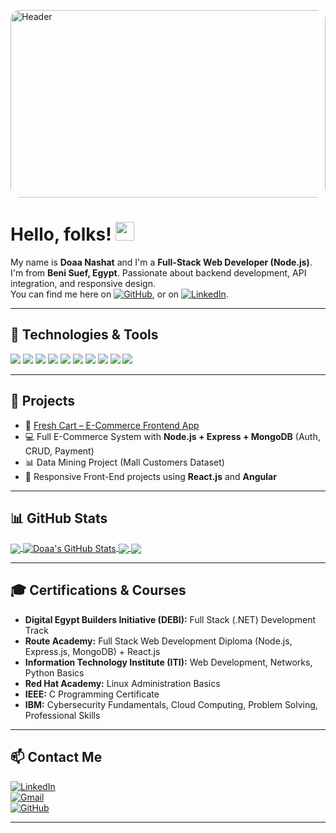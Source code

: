 <!-- Header -->
<!-- Header -->
<img src="https://github.com/user-attachments/assets/aaf16c59-5a26-49d0-83f3-599335064f54" 
     alt="Header" 
     width="100%" 
     height="300px" 
     style="border-radius: 15px; object-fit: cover;" />

# Hello, folks! <img src="https://raw.githubusercontent.com/MartinHeinz/MartinHeinz/master/wave.gif" width="30px" height="30px" />

My name is **Doaa Nashat** and I'm a **Full-Stack Web Developer (Node.js)**.  
I'm from **Beni Suef, Egypt**. Passionate about backend development, API integration, and responsive design.  
You can find me here on [![GitHub][2.2]][2], or on [![LinkedIn][3.2]][3].

---

## 🔧 Technologies & Tools
![](https://img.shields.io/badge/Code-Node.js-informational?style=flat&logo=node.js&logoColor=white&color=6C63FF)
![](https://img.shields.io/badge/Code-Express.js-informational?style=flat&logo=express&logoColor=white&color=6C63FF)
![](https://img.shields.io/badge/Code-React.js-informational?style=flat&logo=react&logoColor=white&color=6C63FF)
![](https://img.shields.io/badge/Code-Angular-informational?style=flat&logo=angular&logoColor=white&color=6C63FF)
![](https://img.shields.io/badge/Database-MongoDB-informational?style=flat&logo=mongodb&logoColor=white&color=6C63FF)
![](https://img.shields.io/badge/Database-MySQL-informational?style=flat&logo=mysql&logoColor=white&color=6C63FF)
![](https://img.shields.io/badge/Language-JavaScript-informational?style=flat&logo=javascript&logoColor=white&color=6C63FF)
![](https://img.shields.io/badge/Language-TypeScript-informational?style=flat&logo=typescript&logoColor=white&color=6C63FF)
![](https://img.shields.io/badge/Frontend-HTML5/CSS3/Bootstrap-informational?style=flat&logo=css3&logoColor=white&color=6C63FF)
![](https://img.shields.io/badge/Tools-GitHub-informational?style=flat&logo=github&logoColor=white&color=6C63FF)

---

## 🚀 Projects
- 🛒 [Fresh Cart – E-Commerce Frontend App](https://doaa2666.github.io/fresh_cart/#/login)  
- 💻 Full E-Commerce System with **Node.js + Express + MongoDB** (Auth, CRUD, Payment)  
- 📊 Data Mining Project (Mall Customers Dataset)  
- 📱 Responsive Front-End projects using **React.js** and **Angular**

---

## 📊 GitHub Stats

<a href="https://github.com/doaa2666">
  <img align="center" src="https://github-readme-stats.vercel.app/api/top-langs/?username=doaa2666&hide=java,tex&title_color=ffffff&text_color=c9cacc&icon_color=6C63FF&bg_color=0d1117&langs_count=3" />
</a>
<a href="https://github.com/doaa2666">
  <img align="center" src="https://github-readme-stats.vercel.app/api?username=doaa2666&show_icons=true&line_height=27&count_private=true&title_color=ffffff&text_color=c9cacc&icon_color=6C63FF&bg_color=0d1117" alt="Doaa's GitHub Stats" />
</a>

<a href="https://github.com/doaa2666/fresh_cart">
  <img align="center" src="https://github-readme-stats.vercel.app/api/pin/?username=doaa2666&repo=fresh_cart&title_color=ffffff&text_color=c9cacc&icon_color=6C63FF&bg_color=0d1117" />
</a>

<a href="https://github.com/doaa2666/nti">
  <img align="center" src="https://github-readme-stats.vercel.app/api/pin/?username=doaa2666&repo=nti&title_color=ffffff&text_color=c9cacc&icon_color=6C63FF&bg_color=0d1117" />
</a>    

---

## 🎓 Certifications & Courses
- **Digital Egypt Builders Initiative (DEBI):** Full Stack (.NET) Development Track  
- **Route Academy:** Full Stack Web Development Diploma (Node.js, Express.js, MongoDB) + React.js  
- **Information Technology Institute (ITI):** Web Development, Networks, Python Basics  
- **Red Hat Academy:** Linux Administration Basics  
- **IEEE:** C Programming Certificate  
- **IBM:** Cybersecurity Fundamentals, Cloud Computing, Problem Solving, Professional Skills  

---

## 📫 Contact Me
[![LinkedIn](https://img.shields.io/badge/LinkedIn-0077B5?style=flat&logo=linkedin&logoColor=white)](https://www.linkedin.com/in/doaa-nashat-13540029a)  
[![Gmail](https://img.shields.io/badge/Gmail-D14836?style=flat&logo=gmail&logoColor=white)](mailto:doaanashat803@gmail.com)  
[![GitHub](https://img.shields.io/badge/GitHub-181717?style=flat&logo=github&logoColor=white)](https://github.com/doaa2666)  

---

<!-- links to social media icons -->
[2.2]: http://i.imgur.com/9I6NRUm.png (github icon without padding)  
[3.2]: https://raw.githubusercontent.com/MartinHeinz/MartinHeinz/master/linkedin-3-16.png (LinkedIn icon without padding)  
[2]: https://github.com/doaa2666  
[3]: https://www.linkedin.com/in/doaa-nashat-13540029a/  
